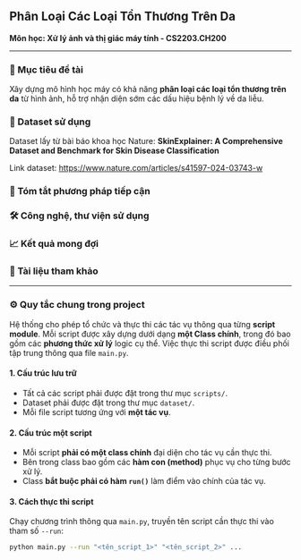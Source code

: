 ## **Phân Loại Các Loại Tổn Thương Trên Da**
**Môn học: Xử lý ảnh và thị giác máy tính - CS2203.CH200**

---

### 🎯 Mục tiêu đề tài
Xây dựng mô hình học máy có khả năng **phân loại các loại tổn thương trên da** từ hình ảnh, hỗ trợ nhận diện sớm các dấu hiệu bệnh lý về da liễu.

### 📂 Dataset sử dụng
Dataset lấy từ bài báo khoa học Nature: 
**SkinExplainer: A Comprehensive Dataset and Benchmark for Skin Disease Classification** 

Link dataset: https://www.nature.com/articles/s41597-024-03743-w

### 🧠 Tóm tắt phương pháp tiếp cận


### 🛠️ Công nghệ, thư viện sử dụng


### 📈 Kết quả mong đợi


### 📑 Tài liệu tham khảo

---

### ⚙️ Quy tắc chung trong project
Hệ thống cho phép tổ chức và thực thi các tác vụ thông qua từng **script module**. 
Mỗi script được xây dựng dưới dạng **một Class chính**, trong đó bao gồm các **phương thức xử lý** logic cụ thể. 
Việc thực thi script được điều phối tập trung thông qua file `main.py`.

#### 1. Cấu trúc lưu trữ
- Tất cả các script phải được đặt trong thư mục `scripts/`.
- Dataset phải được đặt trong thư mục `dataset/`.
- Mỗi file script tương ứng với **một tác vụ**.

#### 2. Cấu trúc một script
- Mỗi script **phải có một class chính** đại diện cho tác vụ cần thực thi.
- Bên trong class bao gồm các **hàm con (method)** phục vụ cho từng bước xử lý.
- Class **bắt buộc phải có hàm `run()`** làm điểm vào chính của tác vụ.

#### 3. Cách thực thi script
Chạy chương trình thông qua `main.py`, truyền tên script cần thực thi vào tham số `--run`:

```bash
python main.py --run "<tên_script_1>" "<tên_script_2>" ...


